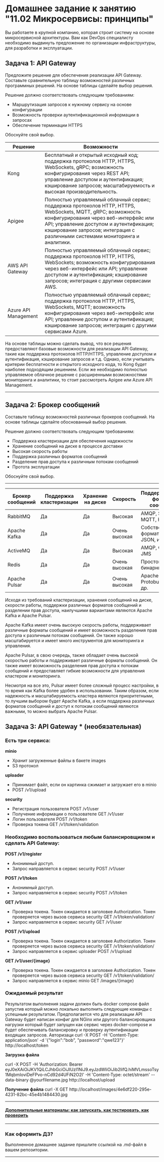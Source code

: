 
# Домашнее задание к занятию "11.02 Микросервисы: принципы"

Вы работаете в крупной компанию, которая строит систему на основе микросервисной архитектуры.
Вам как DevOps специалисту необходимо выдвинуть предложение по организации инфраструктуры, для разработки и эксплуатации.

## Задача 1: API Gateway 

Предложите решение для обеспечения реализации API Gateway. Составьте сравнительную таблицу возможностей различных программных решений. На основе таблицы сделайте выбор решения.

Решение должно соответствовать следующим требованиям:
- Маршрутизация запросов к нужному сервису на основе конфигурации
- Возможность проверки аутентификационной информации в запросах
- Обеспечение терминации HTTPS

Обоснуйте свой выбор.

| Решение | Возможности |
| --- | --- |
| Kong | Бесплатный и открытый исходный код; поддержка протоколов HTTP, HTTPS, WebSockets, gRPC; возможность конфигурирования через REST API; управление доступом и аутентификация; кэширование запросов; масштабируемость и высокая производительность. |
| Apigee | Полностью управляемый облачный сервис; поддержка протоколов HTTP, HTTPS, WebSockets, MQTT, gRPC; возможность конфигурирования через веб-интерфейс или API; управление доступом и аутентификация; кэширование запросов; интеграция с различными системами мониторинга и аналитики. |
| AWS API Gateway | Полностью управляемый облачный сервис; поддержка протоколов HTTP, HTTPS, WebSockets; возможность конфигурирования через веб-интерфейс или API; управление доступом и аутентификация; кэширование запросов; интеграция с другими сервисами AWS. |
| Azure API Management | Полностью управляемый облачный сервис; поддержка протоколов HTTP, HTTPS, WebSockets, MQTT; возможность конфигурирования через веб-интерфейс или API; управление доступом и аутентификация; кэширование запросов; интеграция с другими сервисами Azure. |

На основе таблицы можно сделать вывод, что все решения предоставляют базовые возможности для реализации API Gateway, такие как поддержка протоколов HTTP/HTTPS, управление доступом и аутентификация, кэширование запросов и т.д. Однако, если учитывать критерии бесплатности и открытого исходного кода, то Kong будет наиболее подходящим решением. Если же необходимо полностью управляемое облачное решение с расширенными возможностями мониторинга и аналитики, то стоит рассмотреть Apigee или Azure API Management.

---

## Задача 2: Брокер сообщений

Составьте таблицу возможностей различных брокеров сообщений. На основе таблицы сделайте обоснованный выбор решения.

Решение должно соответствовать следующим требованиям:
- Поддержка кластеризации для обеспечения надежности
- Хранение сообщений на диске в процессе доставки
- Высокая скорость работы
- Поддержка различных форматов сообщений
- Разделение прав доступа к различным потокам сообщений
- Протота эксплуатации

Обоснуйте свой выбор.

---
| Брокер сообщений | Поддержка кластеризации | Хранение на диске | Скорость | Поддерживаемые форматы сообщений | Разделение прав доступа | Простота эксплуатации |
| --- | --- | --- | --- | --- | --- | --- |
| RabbitMQ | Да | Да | Высокая | AMQP, STOMP, MQTT, HTTP | Есть | Хорошо |
| Apache Kafka | Да | Да | Очень высокая | Собственный формат, Avro, JSON, и др. | Есть | Удобный, но требует специализированного подхода |
| ActiveMQ | Да | Да | Высокая | AMQP, OpenWire, JMS | Есть | Хорошо |
| Redis | Да | Да | Очень высокая | Простой текст, бинарные данные | Есть | Удобный, но не такой масштабируемый |
| Apache Pulsar | Да | Да | Очень высокая | Apache Avro, Protobuf, JSON и др. | Есть | Удобный, но сложный в настройке |

Исходя из требований кластеризации, хранения сообщений на диске, скорости работы, поддержки различных форматов сообщений и разделении прав доступа, наилучшими вариантами являются Apache Kafka и Apache Pulsar.

Apache Kafka имеет очень высокую скорость работы, поддерживает различные форматы сообщений и имеет возможность разделения прав доступа к различным потокам сообщений. Он также хорошо масштабируется и имеет много инструментов для мониторинга и управления.

Apache Pulsar, в свою очередь, также обладает очень высокой скоростью работы и поддерживает различные форматы сообщений. Он также имеет возможность разделения прав доступа к потокам сообщений и предоставляет гибкие возможности для управления кластером и мониторинга.

Несмотря на все это, Pulsar имеет более сложный процесс настройки, в то время как Kafka более удобен в использовании. Таким образом, если надежность и масштабируемость кластера являются приоритетными, то лучшим выбором будет Apache Kafka, а если поддержка различных форматов сообщений и доступ к потокам сообщений являются важными, то можно выбрать Apache Pulsar.



## Задача 3: API Gateway * (необязательная)

### Есть три сервиса:

**minio**
- Хранит загруженные файлы в бакете images
- S3 протокол

**uploader**
- Принимает файл, если он картинка сжимает и загружает его в minio
- POST /v1/upload

**security**
- Регистрация пользователя POST /v1/user
- Получение информации о пользователе GET /v1/user
- Логин пользователя POST /v1/token
- Проверка токена GET /v1/token/validation

### Необходимо воспользоваться любым балансировщиком и сделать API Gateway:

**POST /v1/register**
- Анонимный доступ.
- Запрос направляется в сервис security POST /v1/user

**POST /v1/token**
- Анонимный доступ.
- Запрос направляется в сервис security POST /v1/token

**GET /v1/user**
- Проверка токена. Токен ожидается в заголовке Authorization. Токен проверяется через вызов сервиса security GET /v1/token/validation/
- Запрос направляется в сервис security GET /v1/user

**POST /v1/upload**
- Проверка токена. Токен ожидается в заголовке Authorization. Токен проверяется через вызов сервиса security GET /v1/token/validation/
- Запрос направляется в сервис uploader POST /v1/upload

**GET /v1/user/{image}**
- Проверка токена. Токен ожидается в заголовке Authorization. Токен проверяется через вызов сервиса security GET /v1/token/validation/
- Запрос направляется в сервис minio  GET /images/{image}

### Ожидаемый результат

Результатом выполнения задачи должен быть docker compose файл запустив который можно локально выполнить следующие команды с успешным результатом.
Предполагается что для реализации API Gateway будет написан конфиг для NGinx или другого балансировщика нагрузки который будет запущен как сервис через docker-compose и будет обеспечивать балансировку и проверку аутентификации входящих запросов.
Авторизаци
curl -X POST -H 'Content-Type: application/json' -d '{"login":"bob", "password":"qwe123"}' http://localhost/token

**Загрузка файла**

curl -X POST -H 'Authorization: Bearer eyJ0eXAiOiJKV1QiLCJhbGciOiJIUzI1NiJ9.eyJzdWIiOiJib2IifQ.hiMVLmssoTsy1MqbmIoviDeFPvo-nCd92d4UFiN2O2I' -H 'Content-Type: octet/stream' --data-binary @yourfilename.jpg http://localhost/upload

**Получение файла**
curl -X GET http://localhost/images/4e6df220-295e-4231-82bc-45e4b1484430.jpg

---

#### [Дополнительные материалы: как запускать, как тестировать, как проверить](https://github.com/netology-code/devkub-homeworks/tree/main/11-microservices-02-principles)

---

### Как оформить ДЗ?

Выполненное домашнее задание пришлите ссылкой на .md-файл в вашем репозитории.

---
